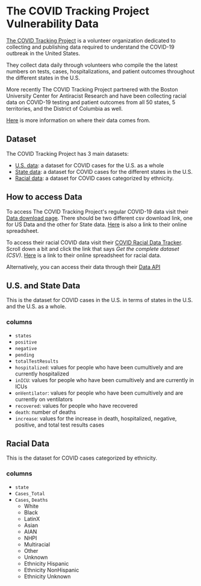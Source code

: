 # The COVID Tracking Project Vulnerability Data

[The COVID Tracking Project](https://covidtracking.com/) is a volunteer organization dedicated to collecting and publishing data required to understand the COVID-19 outbreak in the United States. 

They collect data daily through volunteers who compile the the latest numbers on tests, cases, hospitalizations, and patient outcomes throughout the different states in the U.S. 

More recently The COVID Tracking Project partnered with the Boston University Center for Antiracist Research and have been collecting racial data on COVID-19 testing and patient outcomes from all 50 states, 5 territories, and the District of Columbia as well. 


[Here](https://covidtracking.com/about-data/sources) is more information on where their data comes from. 


## Dataset 

The COVID Tracking Project has 3 main datasets:

- [U.S. data](#us-and-state-data): a dataset for COVID cases for the U.S. as a whole
- [State data](#us-and-state-data): a dataset for COVID cases for the different states in the U.S. 
- [Racial data](#racial-data): a dataset for COVID cases categorized by ethnicity. 


## How to access Data
To access The COVID Tracking Project's regular COVID-19 data visit their [Data download page](https://covidtracking.com/data/download). There should be two different csv download link, one for US Data and the other for State data. [Here](https://docs.google.com/spreadsheets/u/2/d/e/2PACX-1vRwAqp96T9sYYq2-i7Tj0pvTf6XVHjDSMIKBdZHXiCGGdNC0ypEU9NbngS8mxea55JuCFuua1MUeOj5/pubhtml#) is also a link to their online spreadsheet. 

To access their racial COVID data visit their [COVID Racial Data Tracker](https://covidtracking.com/race). Scroll down a bit and click the link that says *Get the complete dataset (CSV)*. [Here](https://docs.google.com/spreadsheets/u/1/d/e/2PACX-1vR_xmYt4ACPDZCDJcY12kCiMiH0ODyx3E1ZvgOHB8ae1tRcjXbs_yWBOA4j4uoCEADVfC1PS2jYO68B/pubhtml#) is a link to their online spreadsheet for racial data. 

Alternatively, you can access their data through their [Data API](https://covidtracking.com/data/api)


## U.S. and State Data
This is the dataset for COVID cases in the U.S. in terms of states in the U.S. and the U.S. as a whole. 

### columns
- `states`
- `positive`
-  `negative`
- `pending`
- `totalTestResults`
- `hospitalized`: values for people who have been cumultively and are currently hospitalized 
- `inICU`: values for people who have been cumultively and are currently in ICUs
- `onVentilator`: values for people who have been cumultively and are currently on ventilators
- `recovered`: values for people who have recovered 
- `death`: number of deaths
- `increase`: values for the increase in death, hospitalized, negative, positive, and total test results cases


## Racial Data
This is the dataset for COVID cases categorized by ethnicity. 

### columns
- `state`
- `Cases_Total`
- `Cases`, `Deaths`
  - White
  - Black
  - LatinX
  - Asian
  - AIAN
  - NHPI
  - Multiracial
  - Other
  - Unknown
  - Ethnicity Hispanic
  - Ethnicity NonHispanic
  - Ethnicity Unknown
